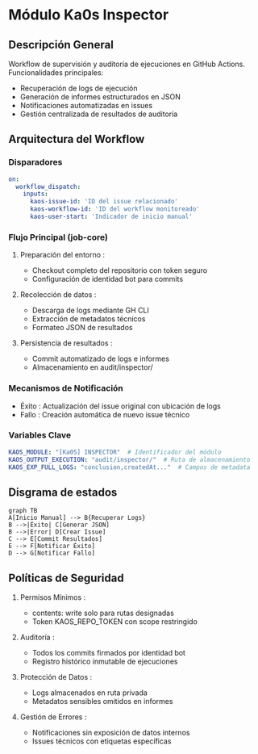 # Módulo Ka0s Inspector

## Descripción General

Workflow de supervisión y auditoría de ejecuciones en GitHub Actions. Funcionalidades principales:

- Recuperación de logs de ejecución
- Generación de informes estructurados en JSON
- Notificaciones automatizadas en issues
- Gestión centralizada de resultados de auditoría

## Arquitectura del Workflow

### Disparadores

```yml
on:
  workflow_dispatch:
    inputs:
      kaos-issue-id: 'ID del issue relacionado'
      kaos-workflow-id: 'ID del workflow monitoreado'
      kaos-user-start: 'Indicador de inicio manual'
```

### Flujo Principal (job-core)

1. Preparación del entorno :

   - Checkout completo del repositorio con token seguro
   - Configuración de identidad bot para commits

2. Recolección de datos :

   - Descarga de logs mediante GH CLI
   - Extracción de metadatos técnicos
   - Formateo JSON de resultados

3. Persistencia de resultados :

   - Commit automatizado de logs e informes
   - Almacenamiento en audit/inspector/

### Mecanismos de Notificación

- Éxito : Actualización del issue original con ubicación de logs
- Fallo : Creación automática de nuevo issue técnico

### Variables Clave

```yml
KAOS_MODULE: "[Ka0S] INSPECTOR"  # Identificador del módulo
KAOS_OUTPUT_EXECUTION: "audit/inspector/"  # Ruta de almacenamiento
KAOS_EXP_FULL_LOGS: "conclusion,createdAt..."  # Campos de metadata
```

## Disgrama de estados

```mermaid
graph TB
A[Inicio Manual] --> B{Recuperar Logs}
B -->|Éxito| C[Generar JSON]
B -->|Error| D[Crear Issue]
C --> E[Commit Resultados]
E --> F[Notificar Éxito]
D --> G[Notificar Fallo]
```

## Políticas de Seguridad

1. Permisos Mínimos :

   - contents: write solo para rutas designadas
   - Token KAOS_REPO_TOKEN con scope restringido

2. Auditoría :

   - Todos los commits firmados por identidad bot
   - Registro histórico inmutable de ejecuciones

3. Protección de Datos :

   - Logs almacenados en ruta privada
   - Metadatos sensibles omitidos en informes

4. Gestión de Errores :

   - Notificaciones sin exposición de datos internos
   - Issues técnicos con etiquetas específicas
